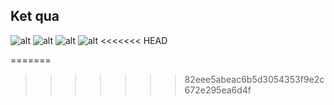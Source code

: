 ## Ket qua 
![alt](login.jpg)
![alt](login.jpg)
![alt](login.jpg)
![alt](login.jpg)
<<<<<<< HEAD

=======
>>>>>>> 82eee5abeac6b5d3054353f9e2c672e295ea6d4f
